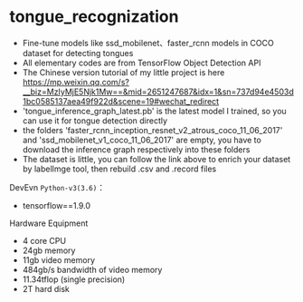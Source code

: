 # tongue_recognization
 - Fine-tune models like ssd_mobilenet、faster_rcnn models in COCO dataset for detecting tongues
 - All elementary codes are from TensorFlow Object Detection API
 - The Chinese version tutorial of my little project is here https://mp.weixin.qq.com/s?__biz=MzIyMjE5Njk1Mw==&mid=2651247687&idx=1&sn=737d94e4503d1bc0585137aea49f922d&scene=19#wechat_redirect
 - 'tongue_inference_graph_latest.pb' is the latest model I trained, so you can use it for tongue detection directly
 - the folders 'faster_rcnn_inception_resnet_v2_atrous_coco_11_06_2017' and 'ssd_mobilenet_v1_coco_11_06_2017' are empty, you have
   to download the inference graph respectively into these folders 
 - The dataset is little, you can follow the link above to enrich your dataset by labelImge tool, then rebuild .csv and .record files
 
DevEvn `Python-v3(3.6)`：

 - tensorflow==1.9.0

Hardware Equipment
 - 4 core CPU
 - 24gb memory
 - 11gb video memory
 - 484gb/s bandwidth of video memory 
 - 11.34tflop (single precision)
 - 2T hard disk
